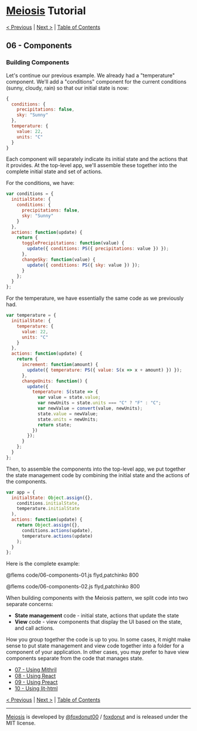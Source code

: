 # [Meiosis](https://meiosis.js.org) Tutorial

[< Previous](05-meiosis-with-patchinko.html) |
[Next >](07-using-mithril.html) |
[Table of Contents](toc.html)

## 06 - Components

### Building Components

Let's continue our previous example. We already had a "temperature" component. We'll add a
"conditions" component for the current conditions (sunny, cloudy, rain) so that our initial
state is now:

```js
{
  conditions: {
    precipitations: false,
    sky: "Sunny"
  },
  temperature: {
    value: 22,
    units: "C"
  }
}
```

Each component will separately indicate its initial state and the actions that it provides.
At the top-level app, we'll assemble these together into the complete initial state and set
of actions.

For the conditions, we have:

```js
var conditions = {
  initialState: {
    conditions: {
      precipitations: false,
      sky: "Sunny"
    }
  },
  actions: function(update) {
    return {
      togglePrecipitations: function(value) {
        update({ conditions: PS({ precipitations: value }) });
      },
      changeSky: function(value) {
        update({ conditions: PS({ sky: value }) });
      }
    };
  }
};
```

For the temperature, we have essentially the same code as we previously had.

```js
var temperature = {
  initialState: {
    temperature: {
      value: 22,
      units: "C"
    }
  },
  actions: function(update) {
    return {
      increment: function(amount) {
        update({ temperature: PS({ value: S(x => x + amount) }) });
      },
      changeUnits: function() {
        update({
          temperature: S(state => {
            var value = state.value;
            var newUnits = state.units === "C" ? "F" : "C";
            var newValue = convert(value, newUnits);
            state.value = newValue;
            state.units = newUnits;
            return state;
          })
        });
      }
    };
  }
};
```

Then, to assemble the components into the top-level app, we put together the state management
code by combining the initial state and the actions of the components.

```js
var app = {
  initialState: Object.assign({},
    conditions.initialState,
    temperature.initialState
  ),
  actions: function(update) {
    return Object.assign({},
      conditions.actions(update),
      temperature.actions(update)
    );
  }
};
```

Here is the complete example:

@flems code/06-components-01.js flyd,patchinko 800

@flems code/06-components-02.js flyd,patchinko 800

When building components with the Meiosis pattern, we split code into two separate concerns:

- **State management** code - initial state, actions that update the state
- **View** code - view components that display the UI based on the state, and call actions.

How you group together the code is up to you. In some cases, it might make sense to put state
management and view code together into a folder for a component of your application. In other
cases, you may prefer to have view components separate from the code that manages state.

- [07 - Using Mithril](07-using-mithril.html)
- [08 - Using React](08-using-react.html)
- [09 - Using Preact](09-using-preact.html)
- [10 - Using lit-html](10-using-lit-html.html)

[< Previous](05-meiosis-with-patchinko.html) |
[Next >](07-using-mithril.html) |
[Table of Contents](toc.html)

-----

[Meiosis](https://meiosis.js.org) is developed by [@foxdonut00](http://twitter.com/foxdonut00) / [foxdonut](https://github.com/foxdonut) and is released under the MIT license.
